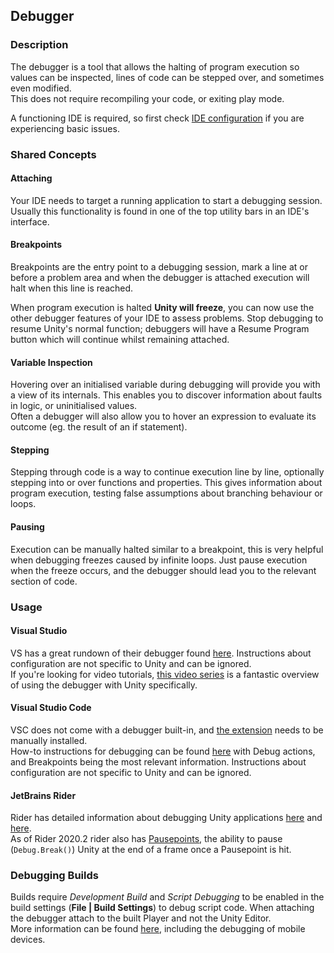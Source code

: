 ## Debugger
### Description
The debugger is a tool that allows the halting of program execution so values can be inspected, lines of code can be stepped over, and sometimes even modified.  
This does not require recompiling your code, or exiting play mode.

A functioning IDE is required, so first check [IDE configuration](../IDE%20Configuration.md) if you are experiencing basic issues.

### Shared Concepts
#### Attaching
Your IDE needs to target a running application to start a debugging session. Usually this functionality is found in one of the top utility bars in an IDE's interface.

#### Breakpoints
Breakpoints are the entry point to a debugging session, mark a line at or before a problem area and when the debugger is attached execution will halt when this line is reached.  

When program execution is halted **Unity will freeze**, you can now use the other debugger features of your IDE to assess problems. Stop debugging to resume Unity's normal function; debuggers will have a Resume Program button which will continue whilst remaining attached.

#### Variable Inspection
Hovering over an initialised variable during debugging will provide you with a view of its internals. This enables you to discover information about faults in logic, or uninitialised values.  
Often a debugger will also allow you to hover an expression to evaluate its outcome (eg. the result of an if statement).

#### Stepping
Stepping through code is a way to continue execution line by line, optionally stepping into or over functions and properties. This gives information about program execution, testing false assumptions about branching behaviour or loops.

#### Pausing
Execution can be manually halted similar to a breakpoint, this is very helpful when debugging freezes caused by infinite loops. Just pause execution when the freeze occurs, and the debugger should lead you to the relevant section of code.

### Usage
#### Visual Studio
VS has a great rundown of their debugger found [here](https://docs.microsoft.com/en-us/visualstudio/debugger/debugger-feature-tour). Instructions about configuration are not specific to Unity and can be ignored.  
If you're looking for video tutorials, [this video series](https://www.youtube.com/playlist?list=PLReL099Y5nRdW8KEd59B5KkGeqWFao34n) is a fantastic overview of using the debugger with Unity specifically.


#### Visual Studio Code
VSC does not come with a debugger built-in, and [the extension](https://marketplace.visualstudio.com/items?itemName=Unity.unity-debug) needs to be manually installed.  
How-to instructions for debugging can be found [here](https://code.visualstudio.com/docs/editor/debugging) with Debug actions, and Breakpoints being the most relevant information. Instructions about configuration are not specific to Unity and can be ignored.

#### JetBrains Rider
Rider has detailed information about debugging Unity applications [here](https://www.jetbrains.com/help/rider/Debugging_Unity_Applications.html) and [here](https://www.jetbrains.com/help/rider/Using_Breakpoints.html).  
As of Rider 2020.2 rider also has [Pausepoints](https://blog.jetbrains.com/dotnet/2020/06/11/introducing-unity-pausepoints-for-rider/), the ability to pause (`Debug.Break()`) Unity at the end of a frame once a Pausepoint is hit.

### Debugging Builds
Builds require *Development Build* and *Script Debugging* to be enabled in the build settings (**File | Build Settings**) to debug script code. When attaching the debugger attach to the built Player and not the Unity Editor.  
More information can be found [here](https://docs.unity3d.com/Manual/ManagedCodeDebugging.html), including the debugging of mobile devices.  